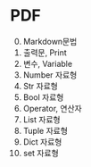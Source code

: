 # PDF

0. Markdown문법
1. 출력문, Print
2. 변수, Variable
3. Number 자료형
4. Str 자료형
5. Bool 자료형
6. Operator, 연산자
7. List 자료형
8. Tuple 자료형
9. Dict 자료형
10. set 자료형
